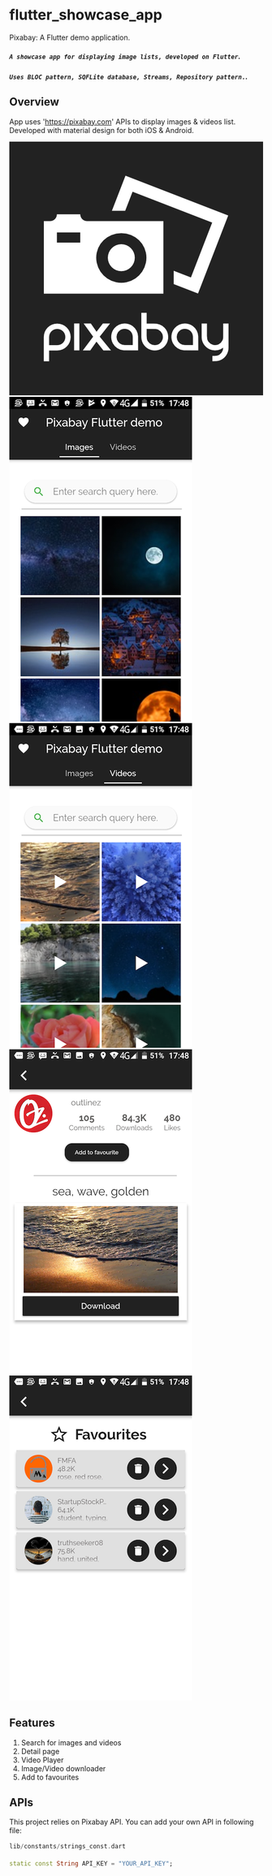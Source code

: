 # flutter_showcase_app

Pixabay: A Flutter demo application.

##### `A showcase app for displaying image lists, developed on Flutter`.
##### `Uses BLOC pattern, SQFLite database, Streams, Repository pattern.`.

Overview
--------

App uses 'https://pixabay.com' APIs to display images & videos list. Developed with material design for both iOS & Android.

![Alt text](assets/icon/icon.png?raw=true "Icon")
![Image1](pictures/picture1.png)
![Image2](pictures/picture2.png)
![Image3](pictures/picture3.png)
![Image4](pictures/picture4.png)

Features
--------

1. Search for images and videos
2. Detail page
3. Video Player
4. Image/Video downloader
5. Add to favourites


APIs
--------

This project relies on Pixabay API. You can add your own API in following file:

```dart
lib/constants/strings_const.dart

static const String API_KEY = "YOUR_API_KEY";
```